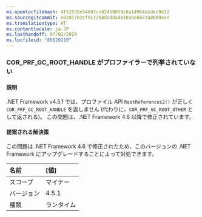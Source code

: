```yaml
---
ms.openlocfilehash: 4f52535e54607cc824500f9c6a14964a1dec9d32
ms.sourcegitcommit: e02d17b2cf9c1258dadda4810a5e6072a0089aee
ms.translationtype: HT
ms.contentlocale: ja-JP
ms.lasthandoff: 07/01/2020
ms.locfileid: "85620210"
---
```

### <a name="cor_prf_gc_root_handles-are-not-being-enumerated-by-profilers"></a>COR_PRF_GC_ROOT_HANDLE がプロファイラーで列挙されていない

#### <a name="details"></a>説明

.NET Framework v4.5.1 では、プロファイル API <code>RootReferences2()</code> が正しく <code>COR_PRF_GC_ROOT_HANDLE</code> を返しません (代わりに、<code>COR_PRF_GC_ROOT_OTHER</code> として返される)。 この問題は、.NET Framework 4.6 以降で修正されています。

#### <a name="suggestion"></a>提案される解決策

この問題は .NET Framework 4.6 で修正されたため、このバージョンの .NET Framework にアップグレードすることによって対処できます。

| 名前    | [値]       |
|:--------|:------------|
| スコープ   |マイナー|
|バージョン|4.5.1|
|種類|ランタイム|
